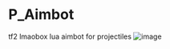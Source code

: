 # P_Aimbot
tf2 lmaobox lua aimbot for projectiles
![image](https://github.com/titaniummachine1/P_Aimbot/assets/78664175/0f7da659-1928-4bb5-919f-d928efc36db7)
